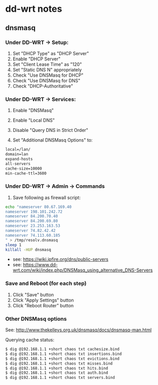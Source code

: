 # dd-wrt notes

## dnsmasq

### Under DD-WRT -> Setup:

1. Set "DHCP Type" as "DHCP Server"
2. Enable "DHCP Server"
3. Set "Client Lease Time" as "120"
4. Set "Static DNS N" appropriately
5. Check "Use DNSMasq for DHCP"
6. Check "Use DNSMasq for DNS"
7. Check "DHCP-Authoritative"

### Under DD-WRT -> Services:

1. Enable "DNSMasq"

2. Enable "Local DNS"

3. Disable "Query DNS in Strict Order"

4. Set "Additional DNSMasq Options" to:

```txt
local=/lan/
domain=lan
expand-hosts
all-servers
cache-size=10000
min-cache-ttl=3600
```

### Under DD-WRT -> Admin -> Commands

1. Save following as firewall script:

```sh
echo "nameserver 80.67.169.40
nameserver 198.101.242.72
nameserver 84.200.70.40
nameserver 84.200.69.80
nameserver 23.253.163.53
nameserver 74.82.42.42
nameserver 74.113.60.185
" > /tmp/resolv.dnsmasq
sleep 1
killall -HUP dnsmasq
```

 - see: https://wiki.ipfire.org/dns/public-servers
 - see: https://www.dd-wrt.com/wiki/index.php/DNSMasq_using_alternative_DNS-Servers

### Save and Reboot (for each step)

1. Click "Save" button
2. Click "Apply Settings" button
3. Click "Reboot Router" button

### Other DNSMasq options

See: http://www.thekelleys.org.uk/dnsmasq/docs/dnsmasq-man.html

Querying cache status:

```sh
$ dig @192.168.1.1 +short chaos txt cachesize.bind
$ dig @192.168.1.1 +short chaos txt insertions.bind
$ dig @192.168.1.1 +short chaos txt evictions.bind
$ dig @192.168.1.1 +short chaos txt misses.bind
$ dig @192.168.1.1 +short chaos txt hits.bind
$ dig @192.168.1.1 +short chaos txt auth.bind
$ dig @192.168.1.1 +short chaos txt servers.bind
```
